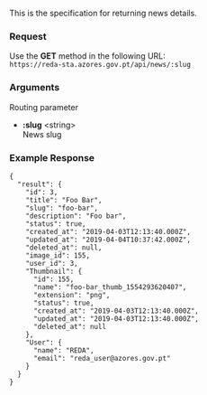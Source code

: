 This is the specification for returning news details.

### Request

Use the **GET** method in the following URL:  
`https://reda-sta.azores.gov.pt/api/news/:slug`

### Arguments

Routing parameter

* **:slug** &lt;string&gt;  
   News slug

### Example Response

```
{
  "result": {
    "id": 3,
    "title": "Foo Bar",
    "slug": "foo-bar",
    "description": "Foo bar",
    "status": true,
    "created_at": "2019-04-03T12:13:40.000Z",
    "updated_at": "2019-04-04T10:37:42.000Z",
    "deleted_at": null,
    "image_id": 155,
    "user_id": 3,
    "Thumbnail": {
      "id": 155,
      "name": "foo-bar_thumb_1554293620407",
      "extension": "png",
      "status": true,
      "created_at": "2019-04-03T12:13:40.000Z",
      "updated_at": "2019-04-03T12:13:40.000Z",
      "deleted_at": null
    },
    "User": {
      "name": "REDA",
      "email": "reda_user@azores.gov.pt"
    }
  }
}
```
